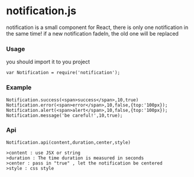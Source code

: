 # notification.js
notification is a small component for React, there is only one notification in the same time! if a new notification fadeIn, the old one will be replaced 

### Usage
you should import it to you project

```
var Notification = require('notification');
```

### Example
```
Notification.success(<span>success</span>,10,true)
Notification.error(<span>error</span>,10,false,{top:'100px});
Notification.alert(<span>alert</span>,10,false,{top:'100px});
Notification.message('be careful!',10,true);
```

### Api
```
Notification.api(content,duration,center,style)
```
    >content : use JSX or string
    >duration : The time duration is measured in seconds
    >center : pass in "true" , let the notification be centered
    >style : css style



